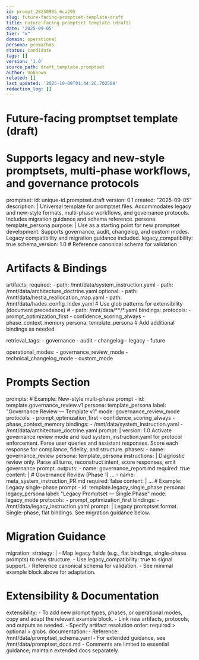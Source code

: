 ```yaml
---
id: prompt_20250905_6ca295
slug: future-facing-promptset-template-draft
title: Future-facing promptset template (draft)
date: '2025-09-05'
tier: "α"
domain: operational
persona: promachos
status: candidate
tags: []
version: '1.0'
source_path: draft_template.promptset
author: Unknown
related: []
last_updated: '2025-10-09T01:44:26.702589'
redaction_log: []
---
```


# Future-facing promptset template (draft)
# Supports legacy and new-style promptsets, multi-phase workflows, and governance protocols

promptset:
  id: unique-id.promptset.draft
  version: 0.1
  created: "2025-09-05"
  description: |
    Universal template for promptset files. Accommodates legacy and new-style formats, multi-phase workflows, and governance protocols. Includes migration guidance and schema reference.
  persona: template_persona
  purpose: |
    Use as a starting point for new promptset development. Supports governance, audit, changelog, and custom modes. Legacy compatibility and migration guidance included.
  legacy_compatibility: true
  schema_version: 1.0 # Reference canonical schema for validation

  # Artifacts & Bindings
  artifacts:
    required:
      - path: /mnt/data/system_instruction.yaml
      - path: /mnt/data/architecture_doctrine.yaml
    optional:
      - path: /mnt/data/hestia_reallocation_map.yaml
      - path: /mnt/data/hades_config_index.yaml
    # Use glob patterns for extensibility (document precedence)
    # - path: /mnt/data/**/*.yaml
  bindings:
    protocols:
      - prompt_optimization_first
      - confidence_scoring_always
      - phase_context_memory
    persona: template_persona
    # Add additional bindings as needed

  retrieval_tags:
    - governance
    - audit
    - changelog
    - legacy
    - future

  operational_modes:
    - governance_review_mode
    - technical_changelog_mode
    - custom_mode

  # Prompts Section
  prompts:
    # Example: New-style multi-phase prompt
    - id: template.governance_review.v1
      persona: template_persona
      label: "Governance Review — Template v1"
      mode: governance_review_mode
      protocols:
        - prompt_optimization_first
        - confidence_scoring_always
        - phase_context_memory
      bindings:
        - /mnt/data/system_instruction.yaml
        - /mnt/data/architecture_doctrine.yaml
      prompt: |
        version: 1.0
        Activate governance review mode and load system_instruction.yaml for protocol enforcement.
        Parse user queries and assistant responses. Score each response for compliance, fidelity, and structure.
      phases:
        - name: governance_review
          persona: template_persona
          instructions: |
            Diagnostic review only. Parse all turns, reconstruct intent, score responses, emit governance prompt.
          outputs:
            - name: governance_report.md
              required: true
              content: |
                # Governance Review (Phase 1)
                ...
            - name: meta_system_instruction_PR.md
              required: false
              content: |
                ...
    # Example: Legacy single-phase prompt
    - id: template.legacy_single_phase
      persona: legacy_persona
      label: "Legacy Promptset — Single Phase"
      mode: legacy_mode
      protocols:
        - prompt_optimization_first
      bindings:
        - /mnt/data/legacy_instruction.yaml
      prompt: |
        Legacy promptset format. Single-phase, flat bindings. See migration guidance below.

  # Migration Guidance
  migration:
    strategy: |
      - Map legacy fields (e.g., flat bindings, single-phase prompts) to new structure.
      - Use legacy_compatibility: true to signal support.
      - Reference canonical schema for validation.
      - See minimal example block above for adaptation.

  # Extensibility & Documentation
  extensibility:
    - To add new prompt types, phases, or operational modes, copy and adapt the relevant example block.
    - Link new artifacts, protocols, and outputs as needed.
    - Specify artifact resolution order: required > optional > globs.
  documentation:
    - Reference: /mnt/data/promptset_schema.yaml
    - For extended guidance, see /mnt/data/promptset_docs.md
    - Comments are limited to essential guidance; maintain extended docs separately.

